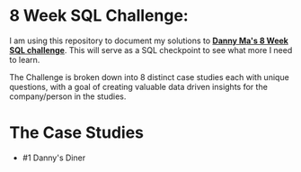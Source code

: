# 8 Week SQL Challenge:
I am using this repository to document my solutions to **[Danny Ma's 8 Week SQL challenge](https://8weeksqlchallenge.com/)**. 
This will serve as a SQL checkpoint to see what more I need to learn. 

The Challenge is broken down into 8 distinct case studies each with unique questions, with a goal of creating valuable data driven insights for the company/person in the studies.

# The Case Studies
- #1 Danny's Diner

